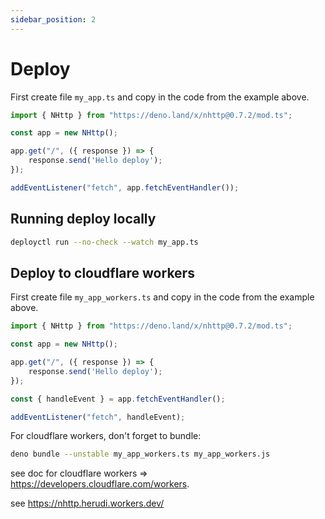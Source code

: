 ```yaml
---
sidebar_position: 2
---
```


# Deploy
First create file `my_app.ts` and copy in the code from the example above.
```js
import { NHttp } from "https://deno.land/x/nhttp@0.7.2/mod.ts";

const app = new NHttp();

app.get("/", ({ response }) => {
    response.send('Hello deploy');
});

addEventListener("fetch", app.fetchEventHandler());
```

## Running deploy locally
```bash
deployctl run --no-check --watch my_app.ts
```

## Deploy to cloudflare workers
First create file `my_app_workers.ts` and copy in the code from the example above.
```js
import { NHttp } from "https://deno.land/x/nhttp@0.7.2/mod.ts";

const app = new NHttp();

app.get("/", ({ response }) => {
    response.send('Hello deploy');
});

const { handleEvent } = app.fetchEventHandler();

addEventListener("fetch", handleEvent);
```
For cloudflare workers, don't forget to bundle:
```bash
deno bundle --unstable my_app_workers.ts my_app_workers.js
```

see doc for cloudflare workers => https://developers.cloudflare.com/workers.

see https://nhttp.herudi.workers.dev/